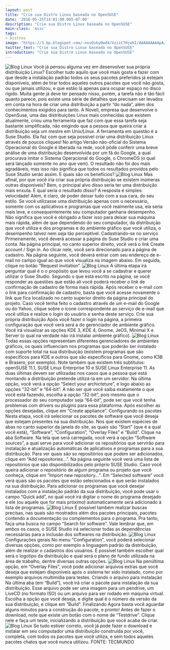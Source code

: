 ```yaml
---
layout: post
title: "Crie sua Distro Linux baseada no OpenSUSE"
date: '2016-05-25T14:01:00.005-07:00'
description: "Crie sua Distro Linux baseada no OpenSUSE"
main-class: 'misc'
tags:
- Distros
image: "https://3.bp.blogspot.com/-nosOuky0wd4/VziiC7HjwhI/AAAAAAAAApA/PXC4PriOFcwfGF41YzaXwKZUUcrvXiFAQCLcB/s72-c/suse_studio-600x400.jpg"
twitter_text: "Crie sua Distro Linux baseada no OpenSUSE"
introduction: "Crie sua Distro Linux baseada no OpenSUSE"
---
```

![Blog Linux](https://3.bp.blogspot.com/-nosOuky0wd4/VziiC7HjwhI/AAAAAAAAApA/PXC4PriOFcwfGF41YzaXwKZUUcrvXiFAQCLcB/s1600/suse_studio-600x400.jpg "Blog Linux")
Você já pensou alguma vez em desenvolver sua própria distribuição  Linux? Escolher tudo aquilo que você mais gosta e fazer com que desde a  instalação padrão todos os seus pacotes preferidos já estejam  disponíveis, além de tirar todos aqueles outros pacotes que você não  gosta, ou que jamais utilizou, e que estão lá apenas para ocupar espaço  no disco rígido.
Muita gente já deve ter pensado nisso, porém, a  tarefa não é tão fácil quanto parece, pois existe uma série de detalhes  que precisam ser levados em conta na hora de criar uma distribuição a  partir “do nada”, além dos conhecimentos exigidos para tanto.
A Novell, empresa que desenvolve o OpenSuse, uma das distribuições  Linux mais conhecidas que existem atualmente, criou uma ferramenta que  faz com que essa tarefa seja bastante simplificada, não exigindo que a  pessoa que queira criar a distribuição seja um mestre em Unix/Linux.
A ferramenta em questão é a Suse Studio. Ela faz com que seja possível criar uma distribuição Linux através de poucos cliques!
No artigo Versão não-oficial do Sistema Operacional do Google é liberada na rede,  você pôde conferir uma breve análise de uma distribuição desenvolvida  por um fã do Google, a qual procurava imitar o Sistema Operacional do  Google, o ChromeOS (o qual será lançado somente no ano que vem). O  resultado não foi dos mais agradáveis, mas isso não significa que todos  os resultados providos pelo Suse Studio serão assim.
E quais são os benefícios?
![Blog Linux](http://ibxk.com.br/materias/2878/8210.png?w=1040 "Blog Linux")
Mas  afinal, por que você iria criar sua própria distribuição se existem  inúmeras outras disponíveis? Bem, o principal alvo disso seria ter uma  distribuição mais enxuta. E qual seria o resultado disso? A resposta é  simples: velocidade! Além, é claro, de poder deixar tudo com a sua cara,  do seu estilo.
Se você utilizasse uma distribuição apenas com o  necessário, somente com os aplicativos e programas que você realmente  usa, ela seria mais leve, e consequentemente seu computador ganharia  desempenho.
Não significa que você é obrigado a fazer isso para  deixar sua máquina mais rápida, além de que dependendo do seu  computador, da distribuição que você utiliza e dos programas e do  ambiente gráfico que você utiliza, o desempenho talvez nem seja tão  perceptível.
Cadastrando-se no serviço
Primeiramente,  você deverá acessar a página do Suse Studio e criar uma conta. Na  página principal, no canto superior direito, você verá o link Create  account / Sign in. Ao clicar nele, você será direcionado para a página  de cadastro.
Na página seguinte, você deverá entrar com seu  endereço de e-mail no campo igual ao que você visualiza na imagem  abaixo. Em seguida, clique no botão “Request invitation”.
![Blog Linux](http://ibxk.com.br/materias/2878/8212.jpeg "Blog Linux")
A  última etapa irá perguntar qual é o o propósito que levou você a se  cadastrar e querer utilizar o Suse Studio. Segundo o que está escrito na  página, se você responder as questões que estão ali você poderá receber  o link de confirmação de cadastro de forma mais rápida.
Após  receber o e-mail com o link para confirmação de cadastro, basta que você  acesse novamente o link que fica localizado no canto superior direito  da página principal do projeto. Caso você tenha feito o cadastro através  de um e-mail do Google ou do Yahoo, clique sobre o ícone correspondente  ao serviço de e-mail que você utiliza e realize o login do usuário e  senha deste serviço.
Crie sua própria distribuição
Após  você fazer o login na página, a primeira configuração que você verá  será a do gerenciador de ambiente gráfico. Você irá visualizar as opções  KDE 3, KDE 4, Gnome, JeOS, Minimal X e Server (o qual na verdade não  irá instalar ambiente gráfico).
![Blog Linux](http://ibxk.com.br/materias/2878/8211.jpeg "Blog Linux")
Todas  essas opções representam diferentes gerenciadores de ambientes  gráficos, os quais influenciam nos programas que poderão ser instalado  com suporte total na sua distribuição (existem programas que são  específicos para KDE e outros que são específicos para Gnome, como K3B e  Brasero, por exemplo).
Note também que existem três subtítulos:  openSUSE 11.1, SUSE Linux Enterprise 10 e SUSE Linux Enterprise 11. As  duas últimas devem ser utilizadas nos casos que a pessoa que está  montando a distribuição pretende utilizá-la em um servidor.
Na  última opção, você verá a opção “Select your archicteture”, e logo  abaixo as opções “32-bit” e “64-bit”. A não ser que você saiba  exatamente o que você está fazendo, escolha a opção “32-bit”, pois mesmo  que o processador do seu computador seja “64-bit”, pode ser que você  tenha problemas com drivers ou plugins para essa plataforma.
Após escolher as opções desejadas, clique em “Create appliance”.
Configurando os pacotes
Nesta  etapa, você irá selecionar os pacotes de software que você deseja que  estejam presentes na sua distribuição. Nos que existem espécies de abas  no canto superior da janela do site, as quais são “Start” (que é a qual  você está), “Software”, “Configuration”, “Overlay Files” e “Build”.  Clique na aba Software.
Na tela que será carregada, você verá a  opção “Software sources”, a qual serve para você adicionar os  repositórios que servirão para instalação e atualização automáticas de  aplicativos e programas para a sua distribuição. Para ver quais são so  repositórios que podem ser adicionados, clique em “Add repositories...”.
Na  página seguinte você verá uma lista de repositórios que são  disponibilizados pelo próprio SUSE Studio. Caso você queira adicionar o  repositório de algum programa ou projeto que você conheça, clique em  “Import new repository...”.
Em “Selected software” você verá quais  são os pacotes que estão selecionados e que serão instalados na sua  distribuição. Para adicionar os programas que você desejar instalados  com a instalação padrão da sua distribuição, você pode usar o campo  “Quick add”, no qual você irá digitar o nome do programa desejado e ele  (ou aquele que for mais próximo) automaticamente será adicionado à lista  de programas.
![Blog Linux](http://ibxk.com.br/materias/2878/8214.jpeg "Blog Linux")
É  possível também realizar buscas precisas, nas quais são mostrados além  dos pacotes principais, pacotes contendo a documentação ou complementos  para o programa. Pra tanto, faça uma busca no campo “Search for  software”. Vale lembrar que, em ambos os casos, o SUSE Studio irá  selecionar todas as dependências necessárias para a inclusão dos  softwares na distribuição.
![Blog Linux](http://ibxk.com.br/materias/2878/8215.jpeg "Blog Linux")
Configurações gerais
No  menu “Configuration”, você poderá selecionar diversas opções, como por  exemplo a linguagem padrão da distribuição, além de realizar o cadastros  dos usuários. É possível também escolher qual será o logotipo da  distribuição e qual será o plano de fundo utilizada na área de trabalho,  dentre diversas outras opções.
![Blog Linux](http://ibxk.com.br/materias/2878/8216.jpeg "Blog Linux")
Na  penúltima opção, em “Overlay Files”, você pode adicionar arquivos  extras que você deseja que estejam disponíveis após o sistema ter sido  instalado, como por exemplo arquivos multimídia para testes.
Criando o arquivo para instalação
Na  última aba (em “Build”), você irá criar o pacote para instalação da sua  distribuição. Esse arquivo pode ser uma imagem para um pendrive, um  LiveCD (no formato ISO) ou um arquivo para ser rodado em máquina  virtual. Escolha a opção que você deseja, e digite qual é o número da  versão da sua distribuição, e clique em “Build”.
Finalizando
Agora  basta você aguardar alguns minutos para a construção do pacote, e  pronto! Antes de fazer o download, note que existe um botão com o nome  de “Testdrive”. Clique nele e faça um teste, inicializando a  distribuição que você acaba de criar.
![Blog Linux](http://ibxk.com.br/materias/2878/8217.jpeg "Blog Linux")
Se  tudo estiver correto, você já pode fazer o download e instalar em seu  computador uma distribuição construída por você, completa, com todos os  pacotes que você utiliza, e sem todos aqueles pacotes chatos que você  nunca utilizou.
FONTE: TECMUNDO

